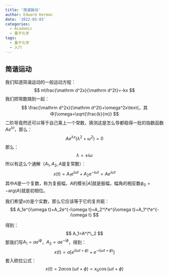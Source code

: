```yaml
---
title: '简谐振动'
author: Edward Kerman
date: '2022-03-03'
categories:
  - Academic
  - 量子化学
tags:
  - 量子化学
  - 入门
---
```


## 简谐运动

我们知道简谐运动的一般运动方程：
$$
m\frac{\mathrm d^2x}{\mathrm d^2t}=-kx
$$
我们把常数搞到一起：
$$
\frac{\mathrm d^2x}{\mathrm d^2t}+\omega^2x\text{，其中}\omega=\sqrt{\frac{k}{m}}
$$
二阶导竟然还可以等于自己乘上一个常数，猜测这是怎么导都稳得一批的指数函数$Ae^{\lambda t}$，那么：
$$
Ae^{\lambda x}\left(\lambda^2+\omega^2\right)=0
$$
那么：
$$
\lambda=\pm i\omega
$$
所以有这么个通解（$A_1,A_2,A$是复常数）：
$$
x(t)=A_1e^{i\omega t}+A_2e^{-i\omega t}=Ae^{i\omega t}
$$
其中$A$是一个复数，称为复振幅，$A$的模长$|A|$就是振幅，幅角的相反数$\phi_0=-\mathrm{arg}(A)$就是初相位。

我们希望$x(t)$是个实数，那么它应该等于它的复共轭：
$$
A_1e^{i\omega t}+A_2e^{-i\omega t}=A_2^\*e^{i\omega t}+A_1^\*e^{-i\omega t}
$$

得到：
$$
A_1=A^\*\_2
$$
那我们写$A_1=ae^{i\phi}$，$A_2=ae^{-i\phi}$，得到：
$$
x(t)=a\left[e^{i(\omega t+\phi)}+e^{-i(\omega t+\phi)}\right]
$$
套入欧拉公式：
$$
x(t)=2a\cos(\omega t+\phi)=x_0\cos(\omega t+\phi)
$$